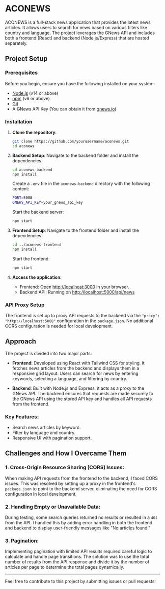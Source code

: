 # ACONEWS

ACONEWS is a full-stack news application that provides the latest news articles. It allows users to search for news based on various filters like country and language. The project leverages the GNews API and includes both a frontend (React) and backend (Node.js/Express) that are hosted separately.

## Project Setup

### Prerequisites
Before you begin, ensure you have the following installed on your system:
- [Node.js](https://nodejs.org/en/download/) (v14 or above)
- [npm](https://www.npmjs.com/get-npm) (v6 or above)
- [Git](https://git-scm.com/book/en/v2/Getting-Started-Installing-Git)
- A GNews API Key (You can obtain it from [gnews.io](https://gnews.io/))

### Installation

1. **Clone the repository**:
    ```bash
    git clone https://github.com/yourusername/aconews.git
    cd aconews
    ```

2. **Backend Setup**:
    Navigate to the backend folder and install the dependencies.
    ```bash
    cd aconews-backend
    npm install
    ```

    Create a `.env` file in the `aconews-backend` directory with the following content:
    ```bash
    PORT=5000
    GNEWS_API_KEY=your_gnews_api_key
    ```

    Start the backend server:
    ```bash
    npm start
    ```

3. **Frontend Setup**:
    Navigate to the frontend folder and install the dependencies.
    ```bash
    cd ../aconews-frontend
    npm install
    ```

    Start the frontend:
    ```bash
    npm start
    ```

4. **Access the application**:
    - Frontend: Open [http://localhost:3000](http://localhost:3000) in your browser.
    - Backend API: Running on [http://localhost:5000/api/news](http://localhost:5000/api/news)

### API Proxy Setup

The frontend is set up to proxy API requests to the backend via the `"proxy": "http://localhost:5000"` configuration in the `package.json`. No additional CORS configuration is needed for local development.

## Approach

The project is divided into two major parts:
- **Frontend**: Developed using React with Tailwind CSS for styling. It fetches news articles from the backend and displays them in a responsive grid layout. Users can search for news by entering keywords, selecting a language, and filtering by country.
  
- **Backend**: Built with Node.js and Express, it acts as a proxy to the GNews API. The backend ensures that requests are made securely to the GNews API using the stored API key and handles all API requests from the frontend.

### Key Features:
- Search news articles by keyword.
- Filter by language and country.
- Responsive UI with pagination support.

## Challenges and How I Overcame Them

### 1. **Cross-Origin Resource Sharing (CORS) Issues**:
   When making API requests from the frontend to the backend, I faced CORS issues. This was resolved by setting up a proxy in the frontend's `package.json` to point to the backend server, eliminating the need for CORS configuration in local development.

### 2. **Handling Empty or Unavailable Data**:
   During testing, some search queries returned no results or resulted in a `404` from the API. I handled this by adding error handling in both the frontend and backend to display user-friendly messages like "No articles found."

### 3. **Pagination**:
   Implementing pagination with limited API results required careful logic to calculate and handle page transitions. The solution was to use the total number of results from the API response and divide it by the number of articles per page to determine the total pages dynamically.

---

Feel free to contribute to this project by submitting issues or pull requests!
